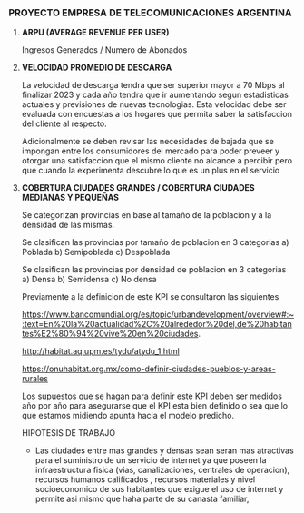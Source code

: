 ### PROYECTO EMPRESA DE TELECOMUNICACIONES ARGENTINA


1) **ARPU (AVERAGE REVENUE PER USER)**  

   Ingresos Generados / Numero de Abonados  

2) **VELOCIDAD PROMEDIO DE DESCARGA**

   La velocidad de descarga tendra que ser superior mayor a 70 Mbps al finalizar 2023 y cada año tendra que ir aumentando segun estadisticas actuales y previsiones de       nuevas tecnologias.
   Esta velocidad debe ser evaluada con encuestas a los hogares que permita saber la satisfaccion del cliente al respecto.

   Adicionalmente se deben revisar las necesidades de bajada que se impongan entre los consumidores del mercado para poder preveer y otorgar una satisfaccion que el       mismo cliente no alcance a percibir pero que cuando la experimenta descubre lo que es un plus en el servicio

3) **COBERTURA CIUDADES GRANDES / COBERTURA CIUDADES MEDIANAS Y PEQUEÑAS**

   Se categorizan provincias en base al tamaño de la poblacion y a la densidad de las mismas. 

   Se clasifican las provincias por tamaño de poblacion en 3 categorias
   a) Poblada
   b) Semipoblada
   c) Despoblada

   Se clasifican las provincias por densidad de poblacion en 3 categorias
   a) Densa
   b) Semidensa
   c) No densa

   Previamente a la definicion de este KPI se consultaron las siguientes 
   
   https://www.bancomundial.org/es/topic/urbandevelopment/overview#:~:text=En%20la%20actualidad%2C%20alrededor%20del,de%20habitantes%E2%80%94%20vive%20en%20ciudades.

   http://habitat.aq.upm.es/tydu/atydu_1.html

   https://onuhabitat.org.mx/como-definir-ciudades-pueblos-y-areas-rurales

   Los supuestos que se hagan para definir este KPI deben ser medidos año por año para asegurarse que el KPI esta bien definido o sea que lo que estamos midiendo          apunta hacia el modelo predicho.

   HIPOTESIS DE TRABAJO

   - Las ciudades entre mas grandes y densas sean seran mas atractivas para el suministro de un servicio de internet ya que poseen la infraestructura fisica (vias, canalizaciones, centrales de operacion), recursos humanos calificados , recursos materiales y nivel socioeconomico de sus habitantes que exigue el uso de internet y permite asi mismo que haha parte de su canasta familiar, 
